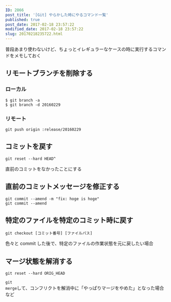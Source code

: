 ```yaml
---
ID: 2866
post_title: '[Git] やらかした時にやるコマンド一覧'
published: true
post_date: 2017-02-18 23:57:22
modified_date: 2017-02-18 23:57:22
slug: 20170218235722.html
---
```

普段あまり使わないけど、ちょっとイレギュラーなケースの時に実行するコマンドをメモしておく
<!--more-->

<h2>リモートブランチを削除する</h2>

<h3>ローカル</h3>

<pre><code class="language-bash">$ git branch -a
$ git branch -d 20160229
</code></pre>

<h3>リモート</h3>

<pre><code class="language-bash">git push origin :release/20160229
</code></pre>

<h2>コミットを戻す</h2>

<pre><code class="language-bash">git reset --hard HEAD^
</code></pre>

直前のコミットをなかったことにする

<h2>直前のコミットメッセージを修正する</h2>

<pre><code class="language-bash">git commit --amend -m "fix: hoge is hoge"
git commit --amend
</code></pre>

<h2>特定のファイルを特定のコミット時に戻す</h2>

<pre><code class="language-bash">git checkout [コミット番号] [ファイルパス]
</code></pre>

色々と commit した後で、特定のファイルの作業状態を元に戻したい場合

<h2>マージ状態を解消する</h2>

<pre><code class="language-bash">git reset --hard ORIG_HEAD
</code></pre>

<code>git merge</code>して、コンフリクトを解消中に「やっぱりマージをやめた」となった場合など